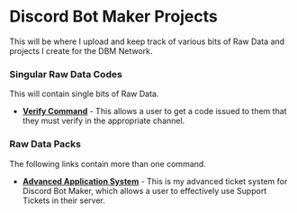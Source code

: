 # Discord Bot Maker Projects    
This will be where I upload and keep track of various bits of Raw Data and projects I create for the DBM Network.    

### Singular Raw Data Codes
This will contain single bits of Raw Data.

* **[Verify Command](https://github.com/zachdoug24/dbm-projects/tree/verify)** - This allows a user to get a code issued to them that they must verify in the appropriate channel.

### Raw Data Packs
The following links contain more than one command.

* **[Advanced Application System](https://google.com/)** - This is my advanced ticket system for Discord Bot Maker, which allows a user to effectively use Support Tickets in their server.
